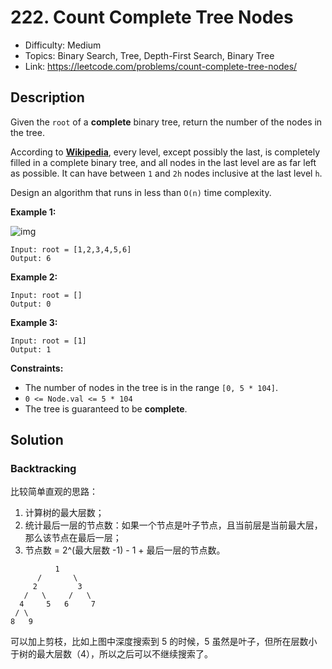 # 222. Count Complete Tree Nodes

- Difficulty: Medium
- Topics: Binary Search, Tree, Depth-First Search, Binary Tree
- Link: https://leetcode.com/problems/count-complete-tree-nodes/

## Description

Given the `root` of a **complete** binary tree, return the number of the nodes in the tree.

According to **[Wikipedia](http://en.wikipedia.org/wiki/Binary_tree#Types_of_binary_trees)**, every level, except possibly the last, is completely filled in a complete binary tree, and all nodes in the last level are as far left as possible. It can have between `1` and `2h` nodes inclusive at the last level `h`.

Design an algorithm that runs in less than `O(n)` time complexity.

**Example 1:**

![img](https://assets.leetcode.com/uploads/2021/01/14/complete.jpg)

```
Input: root = [1,2,3,4,5,6]
Output: 6
```

**Example 2:**

```
Input: root = []
Output: 0
```

**Example 3:**

```
Input: root = [1]
Output: 1
```

**Constraints:**

- The number of nodes in the tree is in the range `[0, 5 * 104]`.
- `0 <= Node.val <= 5 * 104`
- The tree is guaranteed to be **complete**.

## Solution

### Backtracking

比较简单直观的思路：

1. 计算树的最大层数；
2. 统计最后一层的节点数：如果一个节点是叶子节点，且当前层是当前最大层，那么该节点在最后一层；
3. 节点数 = 2^(最大层数 -1) - 1 + 最后一层的节点数。

```shell
          1
      /       \
     2         3
   /   \     /   \
  4     5   6     7
 / \
8   9
```

可以加上剪枝，比如上图中深度搜索到 5 的时候，5 虽然是叶子，但所在层数小于树的最大层数（4），所以之后可以不继续搜索了。
